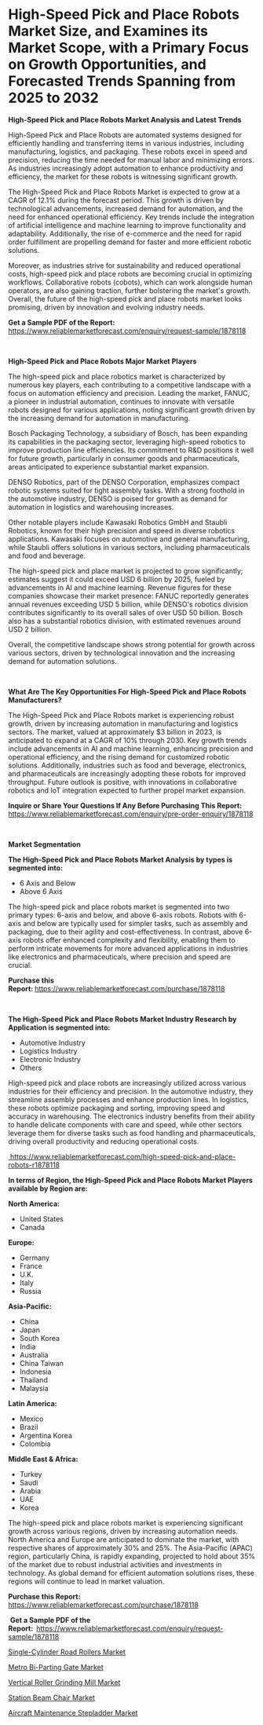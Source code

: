 <p><h1>High-Speed Pick and Place Robots Market Size, and Examines its Market Scope, with a Primary Focus on Growth Opportunities, and Forecasted Trends Spanning from 2025 to 2032</h1></p><p><strong>High-Speed Pick and Place Robots Market Analysis and Latest Trends</strong></p>
<p><p>High-Speed Pick and Place Robots are automated systems designed for efficiently handling and transferring items in various industries, including manufacturing, logistics, and packaging. These robots excel in speed and precision, reducing the time needed for manual labor and minimizing errors. As industries increasingly adopt automation to enhance productivity and efficiency, the market for these robots is witnessing significant growth.</p><p>The High-Speed Pick and Place Robots Market is expected to grow at a CAGR of 12.1% during the forecast period. This growth is driven by technological advancements, increased demand for automation, and the need for enhanced operational efficiency. Key trends include the integration of artificial intelligence and machine learning to improve functionality and adaptability. Additionally, the rise of e-commerce and the need for rapid order fulfillment are propelling demand for faster and more efficient robotic solutions. </p><p>Moreover, as industries strive for sustainability and reduced operational costs, high-speed pick and place robots are becoming crucial in optimizing workflows. Collaborative robots (cobots), which can work alongside human operators, are also gaining traction, further bolstering the market's growth. Overall, the future of the high-speed pick and place robots market looks promising, driven by innovation and evolving industry needs.</p></p>
<p><strong>Get a Sample PDF of the Report:&nbsp;</strong> <a href="https://www.reliablemarketforecast.com/enquiry/request-sample/1878118?utm_campaign=1169&utm_medium=2&utm_source=Github&utm_content=ia&utm_term=28022025&utm_id=high-speed-pick-and-place-robots">https://www.reliablemarketforecast.com/enquiry/request-sample/1878118</a></p>
<p>&nbsp;</p>
<p><strong>High-Speed Pick and Place Robots Major Market Players</strong></p>
<p><p>The high-speed pick and place robotics market is characterized by numerous key players, each contributing to a competitive landscape with a focus on automation efficiency and precision. Leading the market, FANUC, a pioneer in industrial automation, continues to innovate with versatile robots designed for various applications, noting significant growth driven by the increasing demand for automation in manufacturing. </p><p>Bosch Packaging Technology, a subsidiary of Bosch, has been expanding its capabilities in the packaging sector, leveraging high-speed robotics to improve production line efficiencies. Its commitment to R&D positions it well for future growth, particularly in consumer goods and pharmaceuticals, areas anticipated to experience substantial market expansion.</p><p>DENSO Robotics, part of the DENSO Corporation, emphasizes compact robotic systems suited for tight assembly tasks. With a strong foothold in the automotive industry, DENSO is poised for growth as demand for automation in logistics and warehousing increases.</p><p>Other notable players include Kawasaki Robotics GmbH and Staubli Robotics, known for their high precision and speed in diverse robotics applications. Kawasaki focuses on automotive and general manufacturing, while Staubli offers solutions in various sectors, including pharmaceuticals and food and beverage.</p><p>The high-speed pick and place market is projected to grow significantly; estimates suggest it could exceed USD 6 billion by 2025, fueled by advancements in AI and machine learning. Revenue figures for these companies showcase their market presence: FANUC reportedly generates annual revenues exceeding USD 5 billion, while DENSO's robotics division contributes significantly to its overall sales of over USD 50 billion. Bosch also has a substantial robotics division, with estimated revenues around USD 2 billion. </p><p>Overall, the competitive landscape shows strong potential for growth across various sectors, driven by technological innovation and the increasing demand for automation solutions.</p></p>
<p>&nbsp;</p>
<p><strong>What Are The Key Opportunities For High-Speed Pick and Place Robots Manufacturers?</strong></p>
<p><p>The High-Speed Pick and Place Robots market is experiencing robust growth, driven by increasing automation in manufacturing and logistics sectors. The market, valued at approximately $3 billion in 2023, is anticipated to expand at a CAGR of 10% through 2030. Key growth trends include advancements in AI and machine learning, enhancing precision and operational efficiency, and the rising demand for customized robotic solutions. Additionally, industries such as food and beverage, electronics, and pharmaceuticals are increasingly adopting these robots for improved throughput. Future outlook is positive, with innovations in collaborative robotics and IoT integration expected to further propel market expansion.</p></p>
<p><strong>Inquire or Share Your Questions If Any Before Purchasing This Report:</strong> <a href="https://www.reliablemarketforecast.com/enquiry/pre-order-enquiry/1878118?utm_campaign=1169&utm_medium=2&utm_source=Github&utm_content=ia&utm_term=28022025&utm_id=high-speed-pick-and-place-robots">https://www.reliablemarketforecast.com/enquiry/pre-order-enquiry/1878118</a></p>
<p>&nbsp;</p>
<p><strong>Market Segmentation</strong></p>
<p><strong>The High-Speed Pick and Place Robots Market Analysis by types is segmented into:</strong></p>
<p><ul><li>6 Axis and Below</li><li>Above 6 Axis</li></ul></p>
<p><p>The high-speed pick and place robots market is segmented into two primary types: 6-axis and below, and above 6-axis robots. Robots with 6-axis and below are typically used for simpler tasks, such as assembly and packaging, due to their agility and cost-effectiveness. In contrast, above 6-axis robots offer enhanced complexity and flexibility, enabling them to perform intricate movements for more advanced applications in industries like electronics and pharmaceuticals, where precision and speed are crucial.</p></p>
<p><strong>Purchase this Report:&nbsp;</strong><a href="https://www.reliablemarketforecast.com/purchase/1878118?utm_campaign=1169&utm_medium=2&utm_source=Github&utm_content=ia&utm_term=28022025&utm_id=high-speed-pick-and-place-robots">https://www.reliablemarketforecast.com/purchase/1878118</a></p>
<p>&nbsp;</p>
<p><strong>The High-Speed Pick and Place Robots Market Industry Research by Application is segmented into:</strong></p>
<p><ul><li>Automotive Industry</li><li>Logistics Industry</li><li>Electronic Industry</li><li>Others</li></ul></p>
<p><p>High-speed pick and place robots are increasingly utilized across various industries for their efficiency and precision. In the automotive industry, they streamline assembly processes and enhance production lines. In logistics, these robots optimize packaging and sorting, improving speed and accuracy in warehousing. The electronics industry benefits from their ability to handle delicate components with care and speed, while other sectors leverage them for diverse tasks such as food handling and pharmaceuticals, driving overall productivity and reducing operational costs.</p></p>
<p><a href="https://www.reliablemarketforecast.com/high-speed-pick-and-place-robots-r1878118?utm_campaign=1169&utm_medium=2&utm_source=Github&utm_content=ia&utm_term=28022025&utm_id=high-speed-pick-and-place-robots">&nbsp;https://www.reliablemarketforecast.com/high-speed-pick-and-place-robots-r1878118</a></p>
<p><strong>In terms of Region, the High-Speed Pick and Place Robots Market Players available by Region are:</strong></p>
<p>
    <p> <strong> North America: </strong>
        <ul>
            <li>United States</li>
            <li>Canada</li>
        </ul>
        </p> 
    <p> <strong> Europe: </strong>
        <ul>
            <li>Germany</li>
            <li>France</li>
            <li>U.K.</li>
            <li>Italy</li>
            <li>Russia</li>
        </ul>
        </p> 
    <p> <strong> Asia-Pacific: </strong>
        <ul>
            <li>China</li>
            <li>Japan</li>
            <li>South Korea</li>
            <li>India</li>
            <li>Australia</li>
            <li>China Taiwan</li>
            <li>Indonesia</li>
            <li>Thailand</li>
            <li>Malaysia</li>
        </ul>
        </p> 
    <p> <strong> Latin America: </strong>
        <ul>
            <li>Mexico</li>
            <li>Brazil</li>
            <li>Argentina Korea</li>
            <li>Colombia</li>
        </ul>
        </p> 
    <p> <strong> Middle East & Africa: </strong>
        <ul>
            <li>Turkey</li>
            <li>Saudi</li>
            <li>Arabia</li>
            <li>UAE</li>
            <li>Korea</li>
        </ul>
    </p>
    </p>
<p><p>The high-speed pick and place robots market is experiencing significant growth across various regions, driven by increasing automation needs. North America and Europe are anticipated to dominate the market, with respective shares of approximately 30% and 25%. The Asia-Pacific (APAC) region, particularly China, is rapidly expanding, projected to hold about 35% of the market due to robust industrial activities and investments in technology. As global demand for efficient automation solutions rises, these regions will continue to lead in market valuation.</p></p>
<p><strong>Purchase this Report: </strong><a href="https://www.reliablemarketforecast.com/purchase/1878118?utm_campaign=1169&utm_medium=2&utm_source=Github&utm_content=ia&utm_term=28022025&utm_id=high-speed-pick-and-place-robots">https://www.reliablemarketforecast.com/purchase/1878118</a></p>
<p>&nbsp;<strong>Get a Sample PDF of the Report:&nbsp;&nbsp;</strong><a href="https://www.reliablemarketforecast.com/enquiry/request-sample/1878118?utm_campaign=1169&utm_medium=2&utm_source=Github&utm_content=ia&utm_term=28022025&utm_id=high-speed-pick-and-place-robots">https://www.reliablemarketforecast.com/enquiry/request-sample/1878118</a></p>
<p><strong></strong></p>
<p><p><a href="https://github.com/alasmyayock/Market-Research-Report-List-1/blob/main/single-cylinder-road-rollers-market.md?utm_campaign=1169&utm_medium=2&utm_source=Github&utm_content=ia&utm_term=28022025&utm_id=high-speed-pick-and-place-robots">Single-Cylinder Road Rollers Market</a></p><p><a href="https://github.com/gunbybeahmg1/Market-Research-Report-List-1/blob/main/metro-bi-parting-gate-market.md?utm_campaign=1169&utm_medium=2&utm_source=Github&utm_content=ia&utm_term=28022025&utm_id=high-speed-pick-and-place-robots">Metro Bi-Parting Gate Market</a></p><p><a href="https://github.com/voetzeszuh/Market-Research-Report-List-1/blob/main/vertical-roller-grinding-mill-market.md?utm_campaign=1169&utm_medium=2&utm_source=Github&utm_content=ia&utm_term=28022025&utm_id=high-speed-pick-and-place-robots">Vertical Roller Grinding Mill Market</a></p><p><a href="https://github.com/celpabembes/Market-Research-Report-List-1/blob/main/station-beam-chair-market.md?utm_campaign=1169&utm_medium=2&utm_source=Github&utm_content=ia&utm_term=28022025&utm_id=high-speed-pick-and-place-robots">Station Beam Chair Market</a></p><p><a href="https://github.com/mateyappiazo/Market-Research-Report-List-1/blob/main/aircraft-maintenance-stepladder-market.md?utm_campaign=1169&utm_medium=2&utm_source=Github&utm_content=ia&utm_term=28022025&utm_id=high-speed-pick-and-place-robots">Aircraft Maintenance Stepladder Market</a></p></p>
